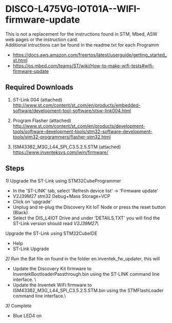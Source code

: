 # DISCO-L475VG-IOT01A--WIFI-firmware-update
This is not a replacement for the instructions found in STM, Mbed, ASW web pages or the instruction card.\
Additional intructions can be found in the readme.txt for each Programm
- https://docs.aws.amazon.com/freertos/latest/userguide/getting_started_st.html
- https://os.mbed.com/teams/ST/wiki/How-to-make-wifi-tests#wifi-firmware-update

## Required Downloads
1) ST-Link 004 (attached) \
http://www.st.com/content/st_com/en/products/embedded-software/development-tool-software/stsw-link004.html 

2) Program Flasher (attached) \
http://www.st.com/content/st_com/en/products/development-tools/software-development-tools/stm32-software-development-tools/stm32-programmers/flasher-stm32.html 

3) ISM43362_M3G_L44_SPI_C3.5.2.5.STM (attached) \
https://www.inventeksys.com/iwin/firmware/ 

## Steps 

*1)*
Upgrade the ST-Link using STM32CubeProgrammer 
- In the 'ST-LINK' tab, select 'Refresh device list' -> 'Firmware update'
- V2J39M27 stm32 Debug+Mass Storage+VCP
- Click on 'upgrade'
- Unplug and re-plug the Discovery Kit IoT Node or press the reset button (Black) 
- Select the DIS_L4IOT Drive and under 'DETAILS.TXT' you will find the ST-Link version should read *V2J39M27*\

Upgrade the ST-Link using STM32CubeIDE
- Help 
- ST-Link Upgrade

*2)* 
Run the Bat file on found in the folder en.inventek_fw_updater, this will 
- Update the Discovery Kit firmware to InventekBootloaderPassthrough.bin using the ST-LINK command line interface. \
- Update the Inventek WiFi firmware to ISM43362_M3G_L44_SPI_C3.5.2.5.STM.bin using the STMFlashLoader command line interface.\

*3)* Complete
- Blue LED4 on 


